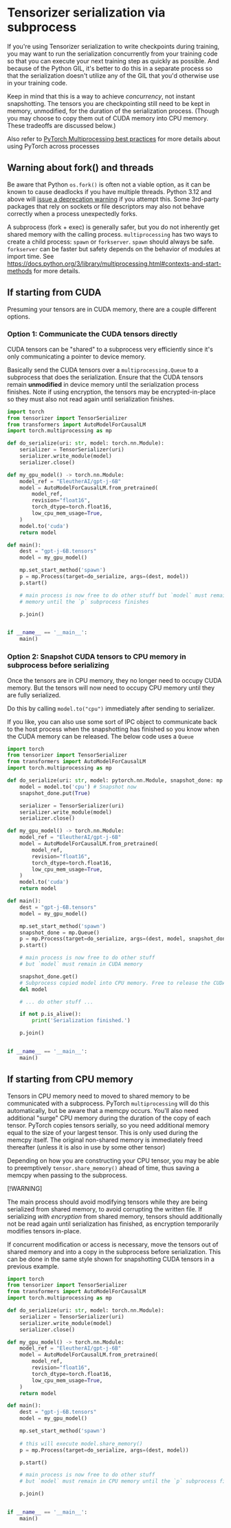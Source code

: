# Tensorizer serialization via subprocess

If you're using Tensorizer serialization to write checkpoints during training,
you may want to run the serialization concurrently from your training code so
that you can execute your next training step as quickly as possible.  And
because of the Python GIL, it's better to do this in a separate process so that the
serialization doesn't utilize any of the GIL that you'd otherwise use in your training code.

Keep in mind that this is a way to achieve _concurrency_, not instant
snapshotting. The tensors you are checkpointing still need to be kept in memory,
unmodified, for the duration of the serialization process. (Though you may
choose to copy them out of CUDA memory into CPU memory. These tradeoffs are
discussed below.)

Also refer to [PyTorch Multiprocessing best
practices](https://pytorch.org/docs/stable/notes/multiprocessing.html) for more
details about using PyTorch across processes


## Warning about fork() and threads
Be aware that Python `os.fork()` is often not a viable option, as it can be known to cause deadlocks if you have multiple threads. Python 3.12 and above
will [issue a deprecation warning](https://github.com/python/cpython/pull/100229) if you attempt this. Some 3rd-party packages that rely on sockets or file descriptors may also not behave correctly when a process unexpectedly forks. 

A subprocess (fork + exec) is generally safer, but you do not inherently get
shared memory with the calling process. `multiprocessing` has two ways to create
a child process: `spawn` or `forkserver`. `spawn` should always be safe.
`forkserver` can be faster but safety depends on the behavior of modules at
import time. See
https://docs.python.org/3/library/multiprocessing.html#contexts-and-start-methods
for more details.

## If starting from CUDA
Presuming your tensors are in CUDA memory, there are a couple different options.

### Option 1: Communicate the CUDA tensors directly
CUDA tensors can be "shared" to a subprocess very efficiently since it's only communicating a pointer to device memory.

Basically send the CUDA tensors over a `multiprocessing.Queue` to a subprocess that does the serialization. Ensure that the CUDA tensors remain **unmodified** in device memory until the serialization process finishes. Note if using encryption, the tensors may be encrypted-in-place so they must also not read again until serialization finishes.

```python
import torch
from tensorizer import TensorSerializer
from transformers import AutoModelForCausalLM
import torch.multiprocessing as mp

def do_serialize(uri: str, model: torch.nn.Module):
    serializer = TensorSerializer(uri)
    serializer.write_module(model)
    serializer.close()

def my_gpu_model() -> torch.nn.Module:
    model_ref = "EleutherAI/gpt-j-6B"
    model = AutoModelForCausalLM.from_pretrained(
        model_ref,
        revision="float16",
        torch_dtype=torch.float16,
        low_cpu_mem_usage=True,
    )
    model.to('cuda')
    return model

def main():
    dest = "gpt-j-6B.tensors"
    model = my_gpu_model()

    mp.set_start_method('spawn')
    p = mp.Process(target=do_serialize, args=(dest, model))
    p.start()

    # main process is now free to do other stuff but `model` must remain in CUDA
    # memory until the `p` subprocess finishes

    p.join()


if __name__ == '__main__':
    main()
```

### Option 2: Snapshot CUDA tensors to CPU memory in subprocess before serializing

Once the tensors are in CPU memory, they no longer need to occupy CUDA memory. But the tensors
will now need to occupy CPU memory until they are fully serialized.

Do this by calling `model.to("cpu")` immediately after sending to serializer.

If you like, you can also use some sort of IPC object to communicate back to the
host process when the snapshotting has finished so you know when the CUDA memory
can be released. The below code uses a `Queue`

```python
import torch
from tensorizer import TensorSerializer
from transformers import AutoModelForCausalLM
import torch.multiprocessing as mp

def do_serialize(uri: str, model: pytorch.nn.Module, snapshot_done: mp.Queue):
    model = model.to('cpu') # Snapshot now 
    snapshot_done.put(True)

    serializer = TensorSerializer(uri)
    serializer.write_module(model)
    serializer.close()

def my_gpu_model() -> torch.nn.Module:
    model_ref = "EleutherAI/gpt-j-6B"
    model = AutoModelForCausalLM.from_pretrained(
        model_ref,
        revision="float16",
        torch_dtype=torch.float16,
        low_cpu_mem_usage=True,
    )
    model.to('cuda')
    return model

def main():
    dest = "gpt-j-6B.tensors"
    model = my_gpu_model()

    mp.set_start_method('spawn')
    snapshot_done = mp.Queue()
    p = mp.Process(target=do_serialize, args=(dest, model, snapshot_done))
    p.start()

    # main process is now free to do other stuff
    # but `model` must remain in CUDA memory

    snapshot_done.get()
    # Subprocess copied model into CPU memory. Free to release the CUDA-based model
    del model

    # ... do other stuff ...

    if not p.is_alive():
        print('Serialization finished.')

    p.join()


if __name__ == '__main__':
    main()
```

## If starting from CPU memory

Tensors in CPU memory need to moved to shared memory to be communicated with a subprocess. PyTorch `multiprocessing` will do this automatically, but be aware
that a memcpy occurs. You'll also need additional "surge" CPU memory during the duration of the copy of each tensor. PyTorch copies tensors serially, so you need additional memory equal to the size of your largest tensor. This is only used during the memcpy itself. The original non-shared memory is immediately freed thereafter (unless it is also in use by some other tensor)

Depending on how you are constructing your CPU tensor, you may be able to preemptively `tensor.share_memory()` ahead of time, thus saving a memcpy when
passing to the subprocess.

[!WARNING]

The main process should avoid modifying tensors while they are being serialized from shared memory, to avoid corrupting the written file. If serializing *with encryption* from shared memory, tensors should additionally not be read again until serialization has finished, as encryption temporarily modifies tensors in-place.

If concurrent modification or access is necessary, move the tensors out of shared memory and into a copy in the subprocess before serialization. This can be done in the same style shown for snapshotting CUDA tensors in a previous example.

```python
import torch
from tensorizer import TensorSerializer
from transformers import AutoModelForCausalLM
import torch.multiprocessing as mp

def do_serialize(uri: str, model: torch.nn.Module):
    serializer = TensorSerializer(uri)
    serializer.write_module(model)
    serializer.close()

def my_gpu_model() -> torch.nn.Module:
    model_ref = "EleutherAI/gpt-j-6B"
    model = AutoModelForCausalLM.from_pretrained(
        model_ref,
        revision="float16",
        torch_dtype=torch.float16,
        low_cpu_mem_usage=True,
    )
    return model

def main():
    dest = "gpt-j-6B.tensors"
    model = my_gpu_model()

    mp.set_start_method('spawn')
    
    # this will execute model.share_memory()
    p = mp.Process(target=do_serialize, args=(dest, model))

    p.start()

    # main process is now free to do other stuff
    # but `model` must remain in CPU memory until the `p` subprocess finishes

    p.join()


if __name__ == '__main__':
    main()
```
